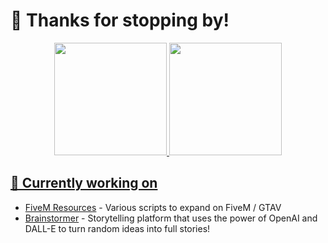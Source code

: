 # 👋 Thanks for stopping by!

<div align="center">
  <a href="https://github.com/clxssyy">
  <img height="180em" src="https://github-readme-stats.vercel.app/api?username=Clxssyy&theme=github_dark&hide_border=false&include_all_commits=true&count_private=true"/>
  <img height="180em" src="https://github-readme-stats.vercel.app/api/top-langs/?username=Clxssyy&layout=compact&langs_count=5&theme=github_dark"/>
</div>

## 🔧 Currently working on

- [FiveM Resources](https://github.com/Clxssyy/classy-fivem) - Various scripts to expand on FiveM / GTAV
- [Brainstormer](https://github.com/Clxssyy/brainstormer) - Storytelling platform that uses the power of OpenAI and DALL-E to turn random ideas into full stories!
